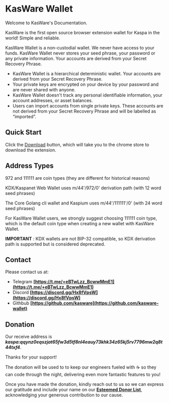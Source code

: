 # KasWare Wallet
Welcome to KasWare's Documentation.

KasWare is the first open source browser extension wallet for Kaspa in the world! Simple and reliable.

KasWare Wallet is a non-custodial wallet. We never have access to your funds. KasWare Wallet never stores your seed phrase, your password or any private information. Your accounts are derived from your Secret Recovery Phrase.

- KasWare Wallet is a hierarchical deterministic wallet. Your accounts are derived from your Secret Recovery Phrase.
- Your private keys are encrypted on your device by your password and are never shared with anyone.
- KasWare Wallet doesn't track any personal identifiable information, your account addresses, or asset balances.
- Users can import accounts from single private keys. These accounts are not derived from your Secret Recovery Phrase and will be labelled as “imported”.
## Quick Start
Click the [Download](https://chrome.google.com/webstore/detail/hklhheigdmpoolooomdihmhlpjjdbklf) button, which will take you to the chrome store to download the extension. 
## Address Types
972 and 111111 are coin types (they are different for historical reasons)

KDX/Kaspanet Web Wallet uses m/44'/972/0' derivation path (with 12 word seed phrases)

The Core Golang cli wallet and Kaspium uses m/44'/111111'/0' (with 24 word seed phrases)

For KasWare Wallet users, we strongly suggest choosing 111111 coin type, which is the default coin type when creating a new wallet with KasWare Wallet.

**IMPORTANT** : KDX wallets are not BIP-32 compatible, so KDX derivation path is supported but is considered deprecated.
## Contact
Please contact us at:
- Telegram **[https://t.me/+eBTwLzz_BcwwMmE1](https://t.me/+eBTwLzz_BcwwMmE1)**
- Discord **[https://discord.gg/Hx8fVpsW](https://discord.gg/Hx8fVpsW)**
- Githbub **[https://github.com/kasware](https://github.com/kasware-wallet)**
## Donation
Our receive address is ***kaspa:qqynz0eqszjat65fw3d5tf8nl4eauy73khk34z65kj5rv7796mw2q8t44txf4***.

Thanks for your support!

The donation will be used to to keep our engineers fueled with ☕ so they can code through the night, delivering even more fantastic features to you!

Once you have made the donation, kindly reach out to us so we can express our gratitude and include your name on our **[Esteemed Donor List](./EsteemedDonorList.md)**, acknowledging your generous contribution to our cause.